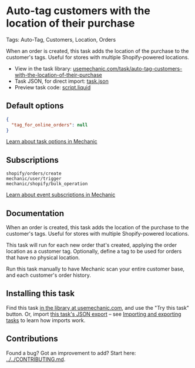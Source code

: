 # Auto-tag customers with the location of their purchase

Tags: Auto-Tag, Customers, Location, Orders

When an order is created, this task adds the location of the purchase to the customer's tags. Useful for stores with multiple Shopify-powered locations.

* View in the task library: [usemechanic.com/task/auto-tag-customers-with-the-location-of-their-purchase](https://usemechanic.com/task/auto-tag-customers-with-the-location-of-their-purchase)
* Task JSON, for direct import: [task.json](../../tasks/auto-tag-customers-with-the-location-of-their-purchase.json)
* Preview task code: [script.liquid](./script.liquid)

## Default options

```json
{
  "tag_for_online_orders": null
}
```

[Learn about task options in Mechanic](https://docs.usemechanic.com/article/471-task-options)

## Subscriptions

```liquid
shopify/orders/create
mechanic/user/trigger
mechanic/shopify/bulk_operation
```

[Learn about event subscriptions in Mechanic](https://docs.usemechanic.com/article/408-subscriptions)

## Documentation

When an order is created, this task adds the location of the purchase to the customer's tags. Useful for stores with multiple Shopify-powered locations.

This task will run for each new order that's created, applying the order location as a customer tag. Optionally, define a tag to be used for orders that have no physical location.

Run this task manually to have Mechanic scan your entire customer base, and each customer's order history.

## Installing this task

Find this task [in the library at usemechanic.com](https://usemechanic.com/task/auto-tag-customers-with-the-location-of-their-purchase), and use the "Try this task" button. Or, import [this task's JSON export](../../tasks/auto-tag-customers-with-the-location-of-their-purchase.json) – see [Importing and exporting tasks](https://docs.usemechanic.com/article/505-importing-and-exporting-tasks) to learn how imports work.

## Contributions

Found a bug? Got an improvement to add? Start here: [../../CONTRIBUTING.md](../../CONTRIBUTING.md).
